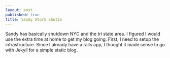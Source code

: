```yaml
---
layout: post
published: true
title: Sandy Storm Shutin
---
```

Sandy has basically shutdown NYC and the tri state area. I figured I would use the extra time at home to get my blog going. First, I need to setup the infrastructure. Since I already have a rails app, I thought it made sense to go with Jekyll for a simple static blog. 


